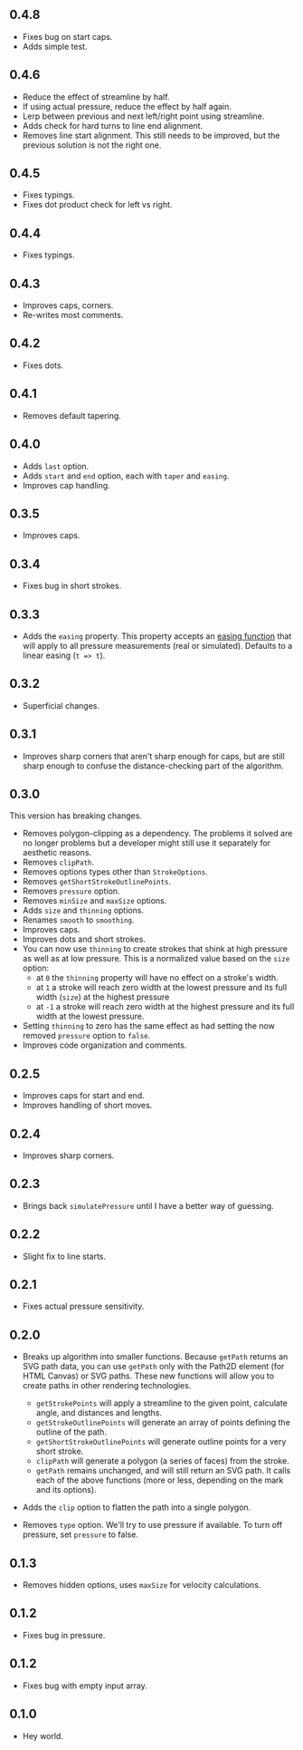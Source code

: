 ## 0.4.8

- Fixes bug on start caps.
- Adds simple test.

## 0.4.6

- Reduce the effect of streamline by half.
- If using actual pressure, reduce the effect by half again.
- Lerp between previous and next left/right point using streamline.
- Adds check for hard turns to line end alignment.
- Removes line start alignment. This still needs to be improved, but the previous solution is not the right one.

## 0.4.5

- Fixes typings.
- Fixes dot product check for left vs right.

## 0.4.4

- Fixes typings.

## 0.4.3

- Improves caps, corners.
- Re-writes most comments.

## 0.4.2

- Fixes dots.

## 0.4.1

- Removes default tapering.

## 0.4.0

- Adds `last` option.
- Adds `start` and `end` option, each with `taper` and `easing`.
- Improves cap handling.

## 0.3.5

- Improves caps.

## 0.3.4

- Fixes bug in short strokes.

## 0.3.3

- Adds the `easing` property. This property accepts an [easing function](https://gist.github.com/gre/1650294) that will apply to all pressure measurements (real or simulated). Defaults to a linear easing (`t => t`).

## 0.3.2

- Superficial changes.

## 0.3.1

- Improves sharp corners that aren't sharp enough for caps, but are still sharp enough to confuse the distance-checking part of the algorithm.

## 0.3.0

This version has breaking changes.

- Removes polygon-clipping as a dependency. The problems it solved are no longer problems but a developer might still use it separately for aesthetic reasons.
- Removes `clipPath`.
- Removes options types other than `StrokeOptions`.
- Removes `getShortStrokeOutlinePoints`.
- Removes `pressure` option.
- Removes `minSize` and `maxSize` options.
- Adds `size` and `thinning` options.
- Renames `smooth` to `smoothing`.
- Improves caps.
- Improves dots and short strokes.
- You can now use `thinning` to create strokes that shink at high pressure as well as at low pressure. This is a normalized value based on the `size` option:
  - at `0` the `thinning` property will have no effect on a stroke's width.
  - at `1` a stroke will reach zero width at the lowest pressure and its full width (`size`) at the highest pressure
  - at `-1` a stroke will reach zero width at the highest pressure and its full width at the lowest pressure.
- Setting `thinning` to zero has the same effect as had setting the now removed `pressure` option to `false`.
- Improves code organization and comments.

## 0.2.5

- Improves caps for start and end.
- Improves handling of short moves.

## 0.2.4

- Improves sharp corners.

## 0.2.3

- Brings back `simulatePressure` until I have a better way of guessing.

## 0.2.2

- Slight fix to line starts.

## 0.2.1

- Fixes actual pressure sensitivity.

## 0.2.0

- Breaks up algorithm into smaller functions. Because `getPath` returns an SVG path data, you can use `getPath` only with the Path2D element (for HTML Canvas) or SVG paths. These new functions will allow you to create paths in other rendering technologies.

  - `getStrokePoints` will apply a streamline to the given point, calculate angle, and distances and lengths.
  - `getStrokeOutlinePoints` will generate an array of points defining the outline of the path.
  - `getShortStrokeOutlinePoints` will generate outline points for a very short stroke.
  - `clipPath` will generate a polygon (a series of faces) from the stroke.
  - `getPath` remains unchanged, and will still return an SVG path. It calls each of the above functions (more or less, depending on the mark and its options).

- Adds the `clip` option to flatten the path into a single polygon.
- Removes `type` option. We'll try to use pressure if available. To turn off pressure, set `pressure` to false.

## 0.1.3

- Removes hidden options, uses `maxSize` for velocity calculations.

## 0.1.2

- Fixes bug in pressure.

## 0.1.2

- Fixes bug with empty input array.

## 0.1.0

- Hey world.
